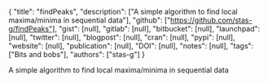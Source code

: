 {
  "title": "findPeaks",
  "description": ["A simple algorithm to find local maxima/minima in sequential data"],
  "github": ["https://github.com/stas-g/findPeaks"],
  "gist": [null],
  "gitlab": [null],
  "bitbucket": [null],
  "launchpad": [null],
  "twitter": [null],
  "blogpost": [null],
  "cran": [null],
  "pypi": [null],
  "website": [null],
  "publication": [null],
  "DOI": [null],
  "notes": [null],
  "tags": ["Bits and bobs"],
  "authors": ["stas-g"]
}

<!-- Generated by csv2md.R – do not edit by hand -->

A simple algorithm to find local maxima/minima in sequential data